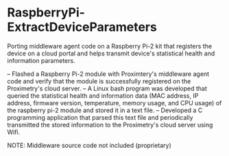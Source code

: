 # RaspberryPi-ExtractDeviceParameters
Porting middleware agent code on a Raspberry Pi-2 kit that registers the device on a cloud portal and helps transmit device's statistical health and information parameters.

– Flashed a Raspberry Pi-2 module with Proximtery's middleware agent code and verify that the module is successfully registered on the Proximetry's cloud server.
– A Linux bash program was developed that queried the statistical health and information data (MAC address, IP address, firmware version, temperature, memory usage, and CPU usage) of the raspberry pi-2 module and stored it in a text file.
– Developed a C programming application that parsed this text file and periodically transmitted the stored information to the Proximetry's cloud server using Wifi.

NOTE: Middleware source code not included (proprietary)

